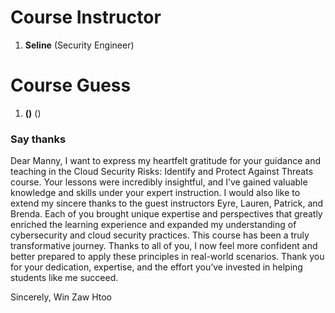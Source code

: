 # Course Instructor

1. **Seline** (Security Engineer)

# Course Guess

1. **()** ()

### Say thanks

Dear Manny,
I want to express my heartfelt gratitude for your guidance and teaching in the Cloud Security Risks: Identify and Protect Against Threats course.
Your lessons were incredibly insightful, and I’ve gained valuable knowledge and skills under your expert instruction.
I would also like to extend my sincere thanks to the guest instructors
Eyre, Lauren, Patrick, and Brenda.
Each of you brought unique expertise and perspectives that greatly enriched the learning experience and expanded my understanding of cybersecurity and cloud security practices.
This course has been a truly transformative journey.
Thanks to all of you, I now feel more confident and better prepared to apply these principles in real-world scenarios.
Thank you for your dedication, expertise, and the effort you’ve invested in helping students like me succeed.

Sincerely,
Win Zaw Htoo
